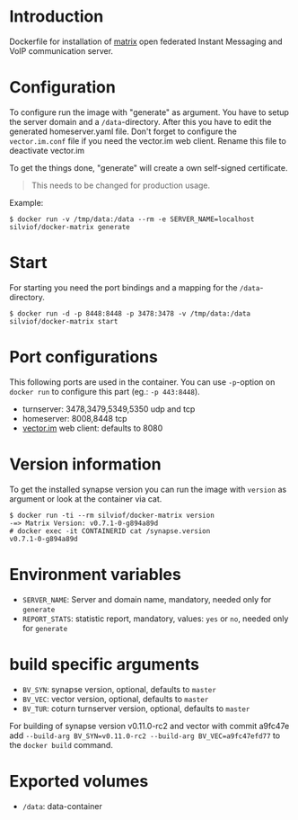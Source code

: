 
# Introduction

Dockerfile for installation of [matrix] open federated Instant Messaging and
VoIP communication server.

[matrix]: matrix.org

# Configuration

To configure run the image with "generate" as argument. You have to setup the
server domain and a `/data`-directory. After this you have to edit the
generated homeserver.yaml file. Don't forget to configure the `vector.im.conf`
file if you need the vector.im web client. Rename this file to deactivate
vector.im

To get the things done, "generate" will create a own self-signed certificate.

> This needs to be changed for production usage.

Example:

    $ docker run -v /tmp/data:/data --rm -e SERVER_NAME=localhost silviof/docker-matrix generate

# Start

For starting you need the port bindings and a mapping for the
`/data`-directory.

    $ docker run -d -p 8448:8448 -p 3478:3478 -v /tmp/data:/data silviof/docker-matrix start

# Port configurations

This following ports are used in the container. You can use `-p`-option on
`docker run` to configure this part (eg.: `-p 443:8448`).

* turnserver: 3478,3479,5349,5350 udp and tcp
* homeserver: 8008,8448 tcp
* [vector.im] web client: defaults to 8080

[vector.im]: https://vector.im

# Version information

To get the installed synapse version you can run the image with `version` as
argument or look at the container via cat.

    $ docker run -ti --rm silviof/docker-matrix version
    -=> Matrix Version: v0.7.1-0-g894a89d
    # docker exec -it CONTAINERID cat /synapse.version
    v0.7.1-0-g894a89d

# Environment variables

* `SERVER_NAME`: Server and domain name, mandatory, needed only  for `generate`
* `REPORT_STATS`: statistic report, mandatory, values: `yes` or `no`, needed
  only for `generate`

# build specific arguments

* `BV_SYN`: synapse version, optional, defaults to `master`
* `BV_VEC`: vector version, optional, defaults to `master`
* `BV_TUR`: coturn turnserver version, optional, defaults to `master`

For building of synapse version v0.11.0-rc2 and vector with commit a9fc47e add
`--build-arg BV_SYN=v0.11.0-rc2 --build-arg BV_VEC=a9fc47efd77` to the `docker
build` command.

# Exported volumes

* `/data`: data-container

